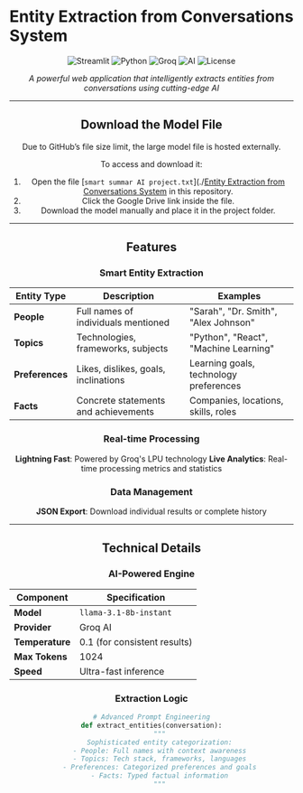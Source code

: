 # Entity Extraction from Conversations System

<div align="center">

![Streamlit](https://img.shields.io/badge/Streamlit-FF4B4B?style=for-flat&logo=Streamlit&logoColor=white)
![Python](https://img.shields.io/badge/Python-3776AB?style=for-flat&logo=python&logoColor=white)
![Groq](https://img.shields.io/badge/Groq-00FF00?style=for-flat&logo=groq&logoColor=black)
![AI](https://img.shields.io/badge/AI-Powered-FF6B6B?style=for-flat)
![License](https://img.shields.io/badge/License-MIT-green?style=for-flat)

*A powerful web application that intelligently extracts entities from conversations using cutting-edge AI*

---

## Download the Model File

Due to GitHub’s file size limit, the large model file is hosted externally.

To access and download it:

1. Open the file [`smart summar AI project.txt`](./[Entity Extraction from Conversations System](https://github.com/Vaishnavipara/SmartSummarAI_Automated_Summarization_Tool/blob/main/smart%20summar%20AI%20project.txt) in this repository.
2. Click the Google Drive link inside the file.
3. Download the model manually and place it in the project folder.

---

##  Features

### Smart Entity Extraction
| Entity Type | Description | Examples |
|-------------|-------------|----------|
| **People** | Full names of individuals mentioned | "Sarah", "Dr. Smith", "Alex Johnson" |
| **Topics** | Technologies, frameworks, subjects | "Python", "React", "Machine Learning" |
| **Preferences** | Likes, dislikes, goals, inclinations | Learning goals, technology preferences |
| **Facts** | Concrete statements and achievements | Companies, locations, skills, roles |

###  Real-time Processing
**Lightning Fast**: Powered by Groq's LPU technology
**Live Analytics**: Real-time processing metrics and statistics


###  Data Management
**JSON Export**: Download individual results or complete history


---

##  Technical Details

### AI-Powered Engine

<div align="center">

| Component | Specification |
|-----------|---------------|
| **Model** | `llama-3.1-8b-instant` |
| **Provider** | Groq AI |
| **Temperature** | 0.1 (for consistent results) |
| **Max Tokens** | 1024 |
| **Speed** | Ultra-fast inference |

</div>

###  Extraction Logic

```python
# Advanced Prompt Engineering
def extract_entities(conversation):
    """
    Sophisticated entity categorization:
    - People: Full names with context awareness
    - Topics: Tech stack, frameworks, languages
    - Preferences: Categorized preferences and goals
    - Facts: Typed factual information
    """
